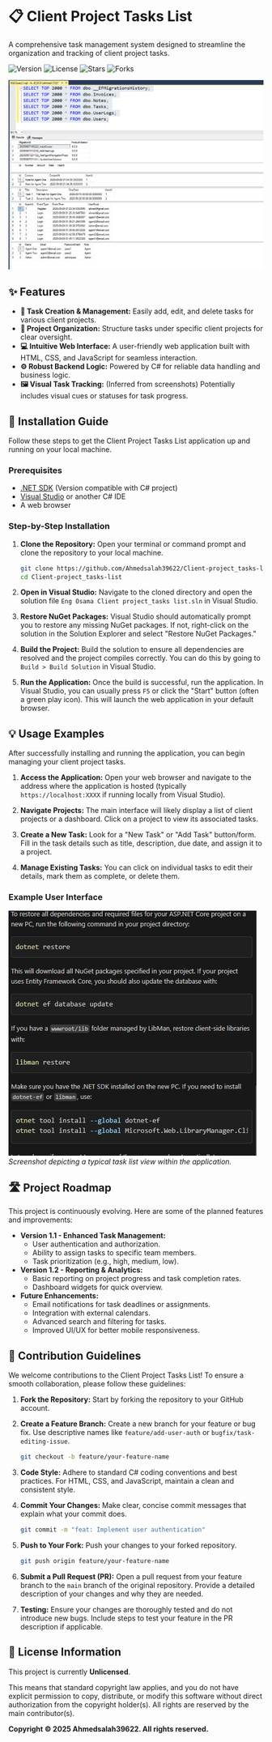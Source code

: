 # 📋 Client Project Tasks List

A comprehensive task management system designed to streamline the organization and tracking of client project tasks.

![Version](https://img.shields.io/badge/version-1.0.0-blue) ![License](https://img.shields.io/badge/license-Unlicensed-lightgrey) ![Stars](https://img.shields.io/github/stars/Client-project_tasks-list?style=social) ![Forks](https://img.shields.io/github/forks/Client-project_tasks-list?style=social)

![Project Preview](Screenshot%202025-09-10%20142704.png)


## ✨ Features

*   **📝 Task Creation & Management:** Easily add, edit, and delete tasks for various client projects.
*   **📂 Project Organization:** Structure tasks under specific client projects for clear oversight.
*   **💻 Intuitive Web Interface:** A user-friendly web application built with HTML, CSS, and JavaScript for seamless interaction.
*   **⚙️ Robust Backend Logic:** Powered by C# for reliable data handling and business logic.
*   **🖼️ Visual Task Tracking:** (Inferred from screenshots) Potentially includes visual cues or statuses for task progress.


## 🚀 Installation Guide

Follow these steps to get the Client Project Tasks List application up and running on your local machine.

### Prerequisites

*   [.NET SDK](https://dotnet.microsoft.com/download) (Version compatible with C# project)
*   [Visual Studio](https://visualstudio.microsoft.com/) or another C# IDE
*   A web browser

### Step-by-Step Installation

1.  **Clone the Repository:**
    Open your terminal or command prompt and clone the repository to your local machine.

    ```bash
    git clone https://github.com/Ahmedsalah39622/Client-project_tasks-list.git
    cd Client-project_tasks-list
    ```

2.  **Open in Visual Studio:**
    Navigate to the cloned directory and open the solution file `Eng Osama Client project_tasks list.sln` in Visual Studio.

3.  **Restore NuGet Packages:**
    Visual Studio should automatically prompt you to restore any missing NuGet packages. If not, right-click on the solution in the Solution Explorer and select "Restore NuGet Packages."

4.  **Build the Project:**
    Build the solution to ensure all dependencies are resolved and the project compiles correctly. You can do this by going to `Build > Build Solution` in Visual Studio.

5.  **Run the Application:**
    Once the build is successful, run the application. In Visual Studio, you can usually press `F5` or click the "Start" button (often a green play icon). This will launch the web application in your default browser.


## 💡 Usage Examples

After successfully installing and running the application, you can begin managing your client project tasks.

1.  **Access the Application:**
    Open your web browser and navigate to the address where the application is hosted (typically `https://localhost:XXXX` if running locally from Visual Studio).

2.  **Navigate Projects:**
    The main interface will likely display a list of client projects or a dashboard. Click on a project to view its associated tasks.

3.  **Create a New Task:**
    Look for a "New Task" or "Add Task" button/form. Fill in the task details such as title, description, due date, and assign it to a project.

4.  **Manage Existing Tasks:**
    You can click on individual tasks to edit their details, mark them as complete, or delete them.

### Example User Interface

![Usage Screenshot](Screenshot%202025-09-10%20143107.png)
_Screenshot depicting a typical task list view within the application._


## 🛣️ Project Roadmap

This project is continuously evolving. Here are some of the planned features and improvements:

*   **Version 1.1 - Enhanced Task Management:**
    *   User authentication and authorization.
    *   Ability to assign tasks to specific team members.
    *   Task prioritization (e.g., high, medium, low).
*   **Version 1.2 - Reporting & Analytics:**
    *   Basic reporting on project progress and task completion rates.
    *   Dashboard widgets for quick overview.
*   **Future Enhancements:**
    *   Email notifications for task deadlines or assignments.
    *   Integration with external calendars.
    *   Advanced search and filtering for tasks.
    *   Improved UI/UX for better mobile responsiveness.


## 🤝 Contribution Guidelines

We welcome contributions to the Client Project Tasks List! To ensure a smooth collaboration, please follow these guidelines:

1.  **Fork the Repository:**
    Start by forking the repository to your GitHub account.

2.  **Create a Feature Branch:**
    Create a new branch for your feature or bug fix. Use descriptive names like `feature/add-user-auth` or `bugfix/task-editing-issue`.

    ```bash
    git checkout -b feature/your-feature-name
    ```

3.  **Code Style:**
    Adhere to standard C# coding conventions and best practices. For HTML, CSS, and JavaScript, maintain a clean and consistent style.

4.  **Commit Your Changes:**
    Make clear, concise commit messages that explain what your commit does.

    ```bash
    git commit -m "feat: Implement user authentication"
    ```

5.  **Push to Your Fork:**
    Push your changes to your forked repository.

    ```bash
    git push origin feature/your-feature-name
    ```

6.  **Submit a Pull Request (PR):**
    Open a pull request from your feature branch to the `main` branch of the original repository. Provide a detailed description of your changes and why they are needed.

7.  **Testing:**
    Ensure your changes are thoroughly tested and do not introduce new bugs. Include steps to test your feature in the PR description if applicable.


## 📜 License Information

This project is currently **Unlicensed**.

This means that standard copyright law applies, and you do not have explicit permission to copy, distribute, or modify this software without direct authorization from the copyright holder(s). All rights are reserved by the main contributor(s).

**Copyright © 2025 Ahmedsalah39622. All rights reserved.**
